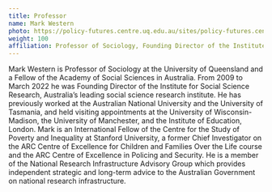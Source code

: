 ```yaml
---
title: Professor
name: Mark Western
photo: https://policy-futures.centre.uq.edu.au/sites/policy-futures.centre.uq.edu.au/files/styles/uq_core_small_portrait/public/ckfinder/images/Associates/909.jpeg?itok=psLl1QHc
weight: 100
affiliation: Professor of Sociology, Founding Director of the Institute for Social Science Research, University of Queensland.
---
```


Mark Western is Professor of Sociology at the University of Queensland and a Fellow of the Academy of Social Sciences in Australia. From 2009 to March 2022 he was Founding Director of the Institute for Social Science Research, Australia’s leading social science research institute. He has previously worked at the Australian National University and the University of Tasmania, and held visiting appointments at the University of Wisconsin-Madison, the University of Manchester, and the Institute of Education, London. Mark is an International Fellow of the Centre for the Study of Poverty and Inequality at Stanford University, a former Chief Investigator on the ARC Centre of Excellence for Children and Families Over the Life course and the ARC Centre of Excellence in Policing and Security. He is a member of the National Research Infrastructure Advisory Group which provides independent strategic and long-term advice to the Australian Government on national research infrastructure.

